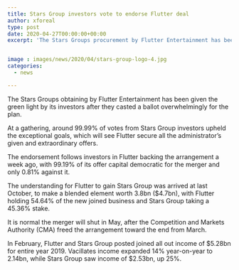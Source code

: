 ```yaml
---
title: Stars Group investors vote to endorse Flutter deal
author: xforeal 
type: post
date: 2020-04-27T00:00:00+00:00
excerpt: 'The Stars Groups procurement by Flutter Entertainment has been given the green light by its investors after they casted a ballot overwhelmingly for the arrangement '


image : images/news/2020/04/stars-group-logo-4.jpg
categories:
  - news

---
```

The Stars Groups obtaining by Flutter Entertainment has been given the green light by its investors after they casted a ballot overwhelmingly for the plan. 

At a gathering, around 99.99&percnt; of votes from Stars Group investors upheld the exceptional goals, which will see Flutter secure all the administrator&#8217;s given and extraordinary offers. 

The endorsement follows investors in Flutter backing the arrangement a week ago, with 99.19&percnt; of its offer capital democratic for the merger and only 0.81&percnt; against it. 

The understanding for Flutter to gain Stars Group was arrived at last October, to make a blended element worth 3.8bn ($4.7bn), with Flutter holding 54.64&percnt; of the new joined business and Stars Group taking a 45.36&percnt; stake. 

It is normal the merger will shut in May, after the Competition and Markets Authority (CMA) freed the arrangement toward the end from March. 

In February, Flutter and Stars Group posted joined all out income of $5.28bn for entire year 2019. Vacillates income expanded 14&percnt; year-on-year to 2.14bn, while Stars Group saw income of $2.53bn, up 25&percnt;.